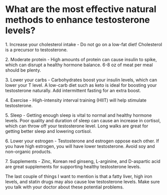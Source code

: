 # What are the most effective natural methods to enhance testosterone levels?

1\. Increase your cholesterol intake - Do not go on a low-fat diet! Cholesterol is a precursor to testosterone.

2\. Moderate protein - High amounts of protein can cause insulin to spike, which can disrupt a healthy hormone balance. 6-8 oz of meat per meal should be plenty.

3\. Lower your carbs - Carbohydrates boost your insulin levels, which can lower your T level. A low-carb diet such as keto is ideal for boosting your testosterone naturally. Add intermittent fasting for an extra boost.

4\. Exercise - High-intensity interval training (HIIT) will help stimulate testosterone.

5\. Sleep - Getting enough sleep is vital to normal and healthy hormone levels. Poor quality and duration of sleep can cause an increase in cortisol, which can throw off your testosterone level. Long walks are great for getting better sleep and lowering cortisol.

6\. Lower your estrogen - Testosterone and estrogen oppose each other. If you have high estrogen, you will have lower testosterone. Avoid soy and non-organic products.

7\. Supplements - Zinc, Korean red ginseng, L-arginine, and D-aspartic acid are great supplements for supporting healthy testosterone levels.

The last couple of things I want to mention is that a fatty liver, high iron levels, and statin drugs may also cause low testosterone levels. Make sure you talk with your doctor about these potential problems.